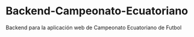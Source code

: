 # Backend-Campeonato-Ecuatoriano
Backend para la aplicación web de Campeonato Ecuatoriano de Futbol
